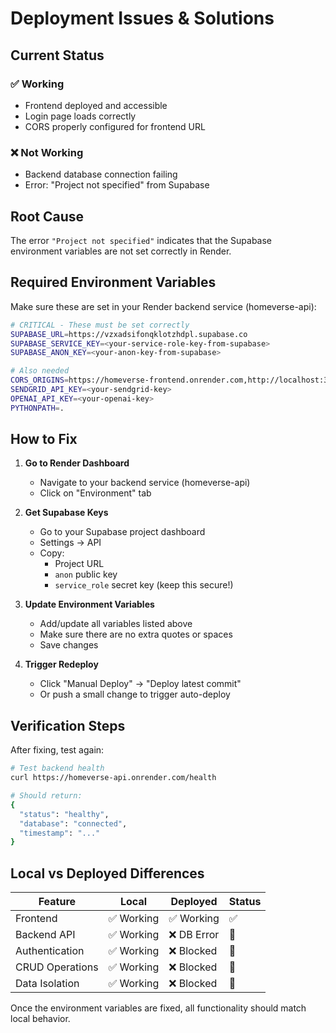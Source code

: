 # Deployment Issues & Solutions

## Current Status

### ✅ Working
- Frontend deployed and accessible
- Login page loads correctly
- CORS properly configured for frontend URL

### ❌ Not Working
- Backend database connection failing
- Error: "Project not specified" from Supabase

## Root Cause

The error `"Project not specified"` indicates that the Supabase environment variables are not set correctly in Render.

## Required Environment Variables

Make sure these are set in your Render backend service (homeverse-api):

```bash
# CRITICAL - These must be set correctly
SUPABASE_URL=https://vzxadsifonqklotzhdpl.supabase.co
SUPABASE_SERVICE_KEY=<your-service-role-key-from-supabase>
SUPABASE_ANON_KEY=<your-anon-key-from-supabase>

# Also needed
CORS_ORIGINS=https://homeverse-frontend.onrender.com,http://localhost:3000
SENDGRID_API_KEY=<your-sendgrid-key>
OPENAI_API_KEY=<your-openai-key>
PYTHONPATH=.
```

## How to Fix

1. **Go to Render Dashboard**
   - Navigate to your backend service (homeverse-api)
   - Click on "Environment" tab

2. **Get Supabase Keys**
   - Go to your Supabase project dashboard
   - Settings → API
   - Copy:
     - Project URL
     - `anon` public key
     - `service_role` secret key (keep this secure!)

3. **Update Environment Variables**
   - Add/update all variables listed above
   - Make sure there are no extra quotes or spaces
   - Save changes

4. **Trigger Redeploy**
   - Click "Manual Deploy" → "Deploy latest commit"
   - Or push a small change to trigger auto-deploy

## Verification Steps

After fixing, test again:

```bash
# Test backend health
curl https://homeverse-api.onrender.com/health

# Should return:
{
  "status": "healthy",
  "database": "connected",
  "timestamp": "..."
}
```

## Local vs Deployed Differences

| Feature | Local | Deployed | Status |
|---------|-------|----------|--------|
| Frontend | ✅ Working | ✅ Working | ✅ |
| Backend API | ✅ Working | ❌ DB Error | 🔧 |
| Authentication | ✅ Working | ❌ Blocked | 🔧 |
| CRUD Operations | ✅ Working | ❌ Blocked | 🔧 |
| Data Isolation | ✅ Working | ❌ Blocked | 🔧 |

Once the environment variables are fixed, all functionality should match local behavior.